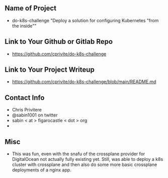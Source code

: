 ## Name of Project 
* do-k8s-challenge "Deploy a solution for configuring Kubernetes "from the inside""

## Link to Your Github or Gitlab Repo
* https://github.com/cprivite/do-k8s-challenge

## Link to Your Project Writeup
* https://github.com/cprivite/do-k8s-challenge/blob/main/README.md

## Contact Info
* Chris Privitere
* @sabin1001 on twitter
* sabin < at > figarocastle < dot > org
* 
## Misc 
* This was fun, even with the snafu of the crossplane provider for DigitalOcean not actually fully existing yet. Still, was able to deploy a k8s cluster with crossplane and then also do some more basic crossplane deployments of a nginx app.
